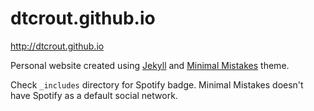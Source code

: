 # dtcrout.github.io

http://dtcrout.github.io

Personal website created using [Jekyll](https://jekyllrb.com/)
and [Minimal Mistakes](https://mmistakes.github.io/minimal-mistakes/) theme.

Check `_includes` directory for Spotify badge. Minimal Mistakes doesn't have Spotify as a default social network.
